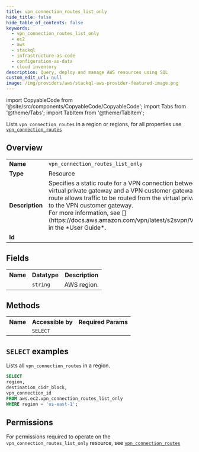 ```yaml
---
title: vpn_connection_routes_list_only
hide_title: false
hide_table_of_contents: false
keywords:
  - vpn_connection_routes_list_only
  - ec2
  - aws
  - stackql
  - infrastructure-as-code
  - configuration-as-data
  - cloud inventory
description: Query, deploy and manage AWS resources using SQL
custom_edit_url: null
image: /img/providers/aws/stackql-aws-provider-featured-image.png
---
```


import CopyableCode from '@site/src/components/CopyableCode/CopyableCode';
import Tabs from '@theme/Tabs';
import TabItem from '@theme/TabItem';

Lists <code>vpn_connection_routes</code> in a region or regions, for all properties use <a href="/providers/aws/serviceName/vpn_connection_routes/"><code>vpn_connection_routes</code></a>

## Overview
<table><tbody>
<tr><td><b>Name</b></td><td><code>vpn_connection_routes_list_only</code></td></tr>
<tr><td><b>Type</b></td><td>Resource</td></tr>
<tr><td><b>Description</b></td><td>Specifies a static route for a VPN connection between an existing virtual private gateway and a VPN customer gateway. The static route allows traffic to be routed from the virtual private gateway to the VPN customer gateway.<br />For more information, see &#91;&#93;(https://docs.aws.amazon.com/vpn/latest/s2svpn/VPC_VPN.html) in the *User Guide*.</td></tr>
<tr><td><b>Id</b></td><td><CopyableCode code="aws.ec2.vpn_connection_routes_list_only" /></td></tr>
</tbody></table>

## Fields
<table><tbody><tr><th>Name</th><th>Datatype</th><th>Description</th></tr><tr><td><CopyableCode code="region" /></td><td><code>string</code></td><td>AWS region.</td></tr>
</tbody></table>

## Methods

<table><tbody>
  <tr>
    <th>Name</th>
    <th>Accessible by</th>
    <th>Required Params</th>
  </tr>
  <tr>
    <td><CopyableCode code="list_resources" /></td>
    <td><code>SELECT</code></td>
    <td><CopyableCode code="region" /></td>
  </tr>
</tbody></table>

## `SELECT` examples
Lists all <code>vpn_connection_routes</code> in a region.
```sql
SELECT
region,
destination_cidr_block,
vpn_connection_id
FROM aws.ec2.vpn_connection_routes_list_only
WHERE region = 'us-east-1';
```


## Permissions

For permissions required to operate on the <code>vpn_connection_routes_list_only</code> resource, see <a href="/providers/aws/ec2/vpn_connection_routes/#permissions"><code>vpn_connection_routes</code></a>

